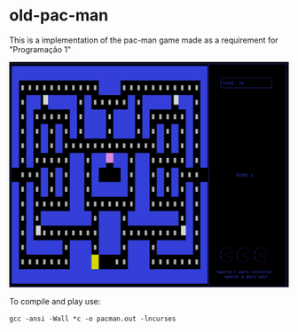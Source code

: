 # old-pac-man
This is a implementation of the pac-man game made as a requirement for "Programação 1"

![image pac man](https://github.com/tiagoserique/old-pac-man/blob/master/game.png)

To compile and play use:

```
gcc -ansi -Wall *c -o pacman.out -lncurses
```

